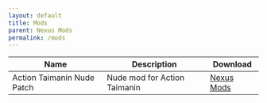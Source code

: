 ```yaml
---
layout: default
title: Mods
parent: Nexus Mods
permalink: /mods
---
```


| Name | Description | Download |
| --- | --- | --- |
| Action Taimanin Nude Patch | Nude mod for Action Taimanin | [Nexus Mods][game_id=7680] |

[game_id=7680]: https://www.nexusmods.com/mods/2?game_id=7680
